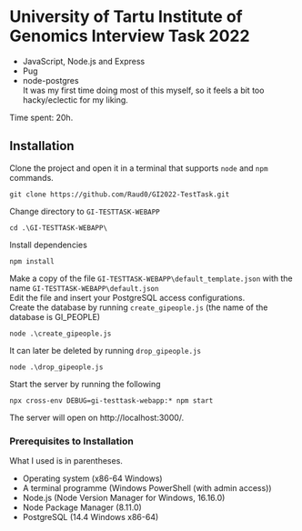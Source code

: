 # University of Tartu Institute of Genomics Interview Task 2022  
* JavaScript, Node.js and Express  
* Pug  
* node-postgres  
It was my first time doing most of this myself, so it feels a bit too hacky/eclectic for my liking.  

Time spent: 20h.  

## Installation  
Clone the project and open it in a terminal that supports `node` and `npm` commands.  
```
git clone https://github.com/Raud0/GI2022-TestTask.git
```  
Change directory to `GI-TESTTASK-WEBAPP`  
```
cd .\GI-TESTTASK-WEBAPP\
```  
Install dependencies  
```
npm install
```
Make a copy of the file `GI-TESTTASK-WEBAPP\default_template.json` with the name `GI-TESTTASK-WEBAPP\default.json`  
Edit the file and insert your PostgreSQL access configurations.  
Create the database by running `create_gipeople.js` (the name of the database is GI_PEOPLE)   
```
node .\create_gipeople.js
```  
It can later be deleted by running `drop_gipeople.js`  
```
node .\drop_gipeople.js
```  
Start the server by running the following  
```
npx cross-env DEBUG=gi-testtask-webapp:* npm start
```  
The server will open on http://localhost:3000/.  

### Prerequisites to Installation  
What I used is in parentheses.  
* Operating system (x86-64 Windows)  
* A terminal programme (Windows PowerShell (with admin access))  
* Node.js (Node Version Manager for Windows, 16.16.0)  
* Node Package Manager (8.11.0)  
* PostgreSQL (14.4 Windows x86-64)  
